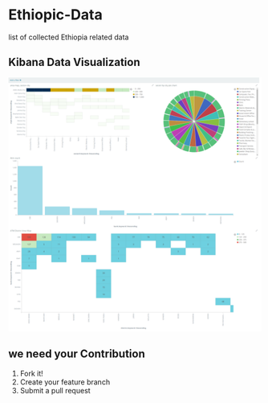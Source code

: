 # Ethiopic-Data
list of collected Ethiopia related data

## Kibana Data Visualization 

![Picture 1](https://raw.githubusercontent.com/b3rew/ethiopic-data/master/visualize/pic-1.png)

## we need your Contribution
1. Fork it!
2. Create your feature branch
3. Submit a pull request
